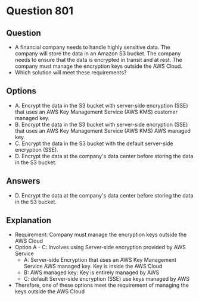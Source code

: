 # Question 801
## Question
* A financial company needs to handle highly sensitive data. The company will store the data in an Amazon S3 bucket. The company needs to ensure that the data is encrypted in transit and at rest. The company must manage the encryption keys outside the AWS Cloud.
* Which solution will meet these requirements?

## Options
* A. Encrypt the data in the S3 bucket with server-side encryption (SSE) that uses an AWS Key Management Service (AWS KMS) customer managed key.
* B. Encrypt the data in the S3 bucket with server-side encryption (SSE) that uses an AWS Key Management Service (AWS KMS) AWS managed key.
* C. Encrypt the data in the S3 bucket with the default server-side encryption (SSE).
* D. Encrypt the data at the company's data center before storing the data in the S3 bucket.

## Answers
* D. Encrypt the data at the company's data center before storing the data in the S3 bucket.

## Explanation
* Requirement: Company must manage the encryption keys outside the AWS Cloud
* Option A - C: Involves using Server-side encryption provided by AWS Service
  * A: Server-side Encryption that uses an AWS Key Management Service AWS managed key. Key is inside the AWS Cloud
  * B: AWS managed key: Key is entirely managed by AWS
  * C: default Server-side encryption (SSE) use keys managed by AWS
* Therefore, one of these options meet the requirement of managing the keys outside the AWS Cloud